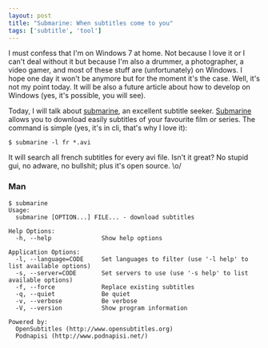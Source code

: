 ```yaml
---
layout: post
title: "Submarine: When subtitles come to you"
tags: ['subtitle', 'tool']
---
```


I must confess that I'm on Windows 7 at home. Not because I love it or I can't deal without it but because I'm also a drummer, a photographer, a video gamer, and most of these stuff are (unfortunately) on Windows. I hope one day it won't be anymore but for the moment it's the case. Well, it's not my point today. It will be also a future article about how to develop on Windows (yes, it's possible, you will see).

Today, I will talk about [submarine](https://github.com/blazt/submarine), an excellent subtitle seeker. [Submarine](https://github.com/blazt/submarine) allows you to download easily subtitles of your favourite film or series. The command is simple (yes, it's in cli, that's why I love it):

```
$ submarine -l fr *.avi
```

It will search all french subtitles for every avi file. Isn't it great? No stupid gui, no adware, no bullshit; plus it's open source. \o/

### Man

    $ submarine
    Usage:
      submarine [OPTION...] FILE... - download subtitles

    Help Options:
      -h, --help              Show help options

    Application Options:
      -l, --language=CODE     Set languages to filter (use '-l help' to list available options)
      -s, --server=CODE       Set servers to use (use '-s help' to list available options)
      -f, --force             Replace existing subtitles
      -q, --quiet             Be quiet
      -v, --verbose           Be verbose
      -V, --version           Show program information

    Powered by:
      OpenSubtitles (http://www.opensubtitles.org)
      Podnapisi (http://www.podnapisi.net/)
